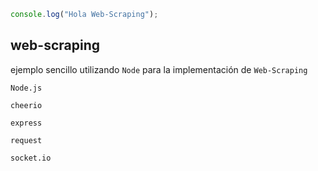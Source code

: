 ```js
console.log("Hola Web-Scraping");
```

## web-scraping

ejemplo sencillo utilizando `Node` para la implementación de `Web-Scraping`

`Node.js`

`cheerio`

`express`

`request`

`socket.io`
